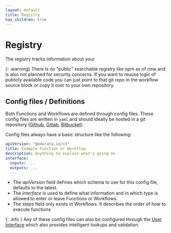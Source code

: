 ```yaml
---
layout: default
title: Registry
has_children: true
---
```


# Registry

The registry tracks information about your

{: .warning}
There is no "public" searchable registry like npm as of now and is also not planned for security concerns. If you want to reuuse logic of publicly available code you can just point to that git repo in the workflow source block or copy it over to your own repository.

## Config files / Definitions

Both Functions and Workflows are defined through config files. These config files are written in `yaml` and should ideally be hosted in a git repository ([Github](https://github.com/), [Gitlab](https://gitlab.com/), [Bitbucket](https://bitbucket.org/)).

Config files always have a basic structure like the following:

```yaml
apiVersion: "@edurata.io/v1"
title: Example Function or Workflow
description: Anything to explain what's going on
interface:
  inputs: ...
  outputs: ...
  ...
```

- The _apiVersion_ field defines which schema to use for this config file, defaults to the latest.
- The _interface_ is used to define what information and in which type is allowed to enter or leave Functions or Workflows.
- The _steps_ field only exists in Workflows. It describes the order of how to execute functions

{: .info }
Any of these config files can also be configured through the [User Interface](https://docs.edurata.com/pages/workflows.html) which also provides intelligent lookups and validation.
